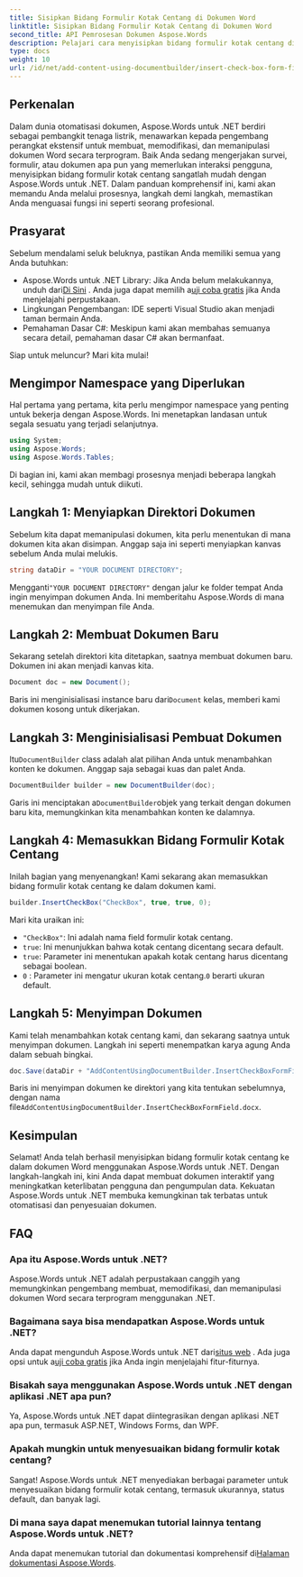 ```yaml
---
title: Sisipkan Bidang Formulir Kotak Centang di Dokumen Word
linktitle: Sisipkan Bidang Formulir Kotak Centang di Dokumen Word
second_title: API Pemrosesan Dokumen Aspose.Words
description: Pelajari cara menyisipkan bidang formulir kotak centang di dokumen Word menggunakan Aspose.Words untuk .NET dengan panduan langkah demi langkah yang mendetail ini. Sempurna untuk pengembang.
type: docs
weight: 10
url: /id/net/add-content-using-documentbuilder/insert-check-box-form-field/
---
```

## Perkenalan
Dalam dunia otomatisasi dokumen, Aspose.Words untuk .NET berdiri sebagai pembangkit tenaga listrik, menawarkan kepada pengembang perangkat ekstensif untuk membuat, memodifikasi, dan memanipulasi dokumen Word secara terprogram. Baik Anda sedang mengerjakan survei, formulir, atau dokumen apa pun yang memerlukan interaksi pengguna, menyisipkan bidang formulir kotak centang sangatlah mudah dengan Aspose.Words untuk .NET. Dalam panduan komprehensif ini, kami akan memandu Anda melalui prosesnya, langkah demi langkah, memastikan Anda menguasai fungsi ini seperti seorang profesional.

## Prasyarat

Sebelum mendalami seluk beluknya, pastikan Anda memiliki semua yang Anda butuhkan:

-  Aspose.Words untuk .NET Library: Jika Anda belum melakukannya, unduh dari[Di Sini](https://releases.aspose.com/words/net/) . Anda juga dapat memilih a[uji coba gratis](https://releases.aspose.com/) jika Anda menjelajahi perpustakaan.
- Lingkungan Pengembangan: IDE seperti Visual Studio akan menjadi taman bermain Anda.
- Pemahaman Dasar C#: Meskipun kami akan membahas semuanya secara detail, pemahaman dasar C# akan bermanfaat.

Siap untuk meluncur? Mari kita mulai!

## Mengimpor Namespace yang Diperlukan

Hal pertama yang pertama, kita perlu mengimpor namespace yang penting untuk bekerja dengan Aspose.Words. Ini menetapkan landasan untuk segala sesuatu yang terjadi selanjutnya.

```csharp
using System;
using Aspose.Words;
using Aspose.Words.Tables;
```

Di bagian ini, kami akan membagi prosesnya menjadi beberapa langkah kecil, sehingga mudah untuk diikuti. 

## Langkah 1: Menyiapkan Direktori Dokumen

Sebelum kita dapat memanipulasi dokumen, kita perlu menentukan di mana dokumen kita akan disimpan. Anggap saja ini seperti menyiapkan kanvas sebelum Anda mulai melukis.

```csharp
string dataDir = "YOUR DOCUMENT DIRECTORY";
```

 Mengganti`"YOUR DOCUMENT DIRECTORY"` dengan jalur ke folder tempat Anda ingin menyimpan dokumen Anda. Ini memberitahu Aspose.Words di mana menemukan dan menyimpan file Anda.

## Langkah 2: Membuat Dokumen Baru

Sekarang setelah direktori kita ditetapkan, saatnya membuat dokumen baru. Dokumen ini akan menjadi kanvas kita.

```csharp
Document doc = new Document();
```

 Baris ini menginisialisasi instance baru dari`Document` kelas, memberi kami dokumen kosong untuk dikerjakan.

## Langkah 3: Menginisialisasi Pembuat Dokumen

 Itu`DocumentBuilder` class adalah alat pilihan Anda untuk menambahkan konten ke dokumen. Anggap saja sebagai kuas dan palet Anda.

```csharp
DocumentBuilder builder = new DocumentBuilder(doc);
```

 Garis ini menciptakan a`DocumentBuilder`objek yang terkait dengan dokumen baru kita, memungkinkan kita menambahkan konten ke dalamnya.

## Langkah 4: Memasukkan Bidang Formulir Kotak Centang

Inilah bagian yang menyenangkan! Kami sekarang akan memasukkan bidang formulir kotak centang ke dalam dokumen kami.

```csharp
builder.InsertCheckBox("CheckBox", true, true, 0);
```

Mari kita uraikan ini:
- `"CheckBox"`: Ini adalah nama field formulir kotak centang.
- `true`: Ini menunjukkan bahwa kotak centang dicentang secara default.
- `true`: Parameter ini menentukan apakah kotak centang harus dicentang sebagai boolean.
- `0` : Parameter ini mengatur ukuran kotak centang.`0` berarti ukuran default.

## Langkah 5: Menyimpan Dokumen

Kami telah menambahkan kotak centang kami, dan sekarang saatnya untuk menyimpan dokumen. Langkah ini seperti menempatkan karya agung Anda dalam sebuah bingkai.

```csharp
doc.Save(dataDir + "AddContentUsingDocumentBuilder.InsertCheckBoxFormField.docx");
```

 Baris ini menyimpan dokumen ke direktori yang kita tentukan sebelumnya, dengan nama file`AddContentUsingDocumentBuilder.InsertCheckBoxFormField.docx`.

## Kesimpulan

Selamat! Anda telah berhasil menyisipkan bidang formulir kotak centang ke dalam dokumen Word menggunakan Aspose.Words untuk .NET. Dengan langkah-langkah ini, kini Anda dapat membuat dokumen interaktif yang meningkatkan keterlibatan pengguna dan pengumpulan data. Kekuatan Aspose.Words untuk .NET membuka kemungkinan tak terbatas untuk otomatisasi dan penyesuaian dokumen.

## FAQ

### Apa itu Aspose.Words untuk .NET?

Aspose.Words untuk .NET adalah perpustakaan canggih yang memungkinkan pengembang membuat, memodifikasi, dan memanipulasi dokumen Word secara terprogram menggunakan .NET.

### Bagaimana saya bisa mendapatkan Aspose.Words untuk .NET?

 Anda dapat mengunduh Aspose.Words untuk .NET dari[situs web](https://releases.aspose.com/words/net/) . Ada juga opsi untuk a[uji coba gratis](https://releases.aspose.com/) jika Anda ingin menjelajahi fitur-fiturnya.

### Bisakah saya menggunakan Aspose.Words untuk .NET dengan aplikasi .NET apa pun?

Ya, Aspose.Words untuk .NET dapat diintegrasikan dengan aplikasi .NET apa pun, termasuk ASP.NET, Windows Forms, dan WPF.

### Apakah mungkin untuk menyesuaikan bidang formulir kotak centang?

Sangat! Aspose.Words untuk .NET menyediakan berbagai parameter untuk menyesuaikan bidang formulir kotak centang, termasuk ukurannya, status default, dan banyak lagi.

### Di mana saya dapat menemukan tutorial lainnya tentang Aspose.Words untuk .NET?

 Anda dapat menemukan tutorial dan dokumentasi komprehensif di[Halaman dokumentasi Aspose.Words](https://reference.aspose.com/words/net/).
